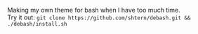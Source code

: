 Making my own theme for bash when I have too much time.</br>
Try it out:
```git clone https://github.com/shtern/debash.git && ./debash/install.sh```

